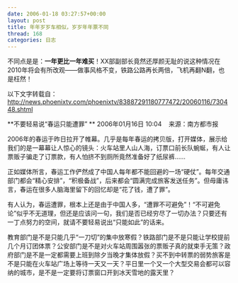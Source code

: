 ```yaml
---
date: 2006-01-18 03:27:57+00:00
layout: post
title: 年年岁岁车相似，岁岁年年票不同
thread: 168
categories: 日志
---
```


不同点是是：**一年更比一年难买**！XX部副部长竟然还厚颜无耻的说这种情况在2010年将会有所改观——做事风格不变，铁路公路再长两倍，飞机再翻N翻，也是枉然！

以下文字转载自：http://news.phoenixtv.com/phoenixtv/83887291180777472/20060116/730448.shtml

**不要轻易说“春运只能遭罪” **
2006年01月16日 10:04    来源：南方都市报


2006年的春运于昨日拉开了帷幕。几乎是每年春运的拷贝版，打开媒体，展示给我们的是一幕幕让人惊心的镜头：火车站里人山人海，订票口前长队蜿蜒，有人让票贩子骗走了订票款，有人怕挤不到厕所竟然准备好了纸尿裤……

正如媒体所言，春运工作俨然成了中国人每年都不能回避的一场“硬仗”。每年交通部门都会“精心安排”，“积极备战”，后来都会“圆满完成旅客发送任务”。但毋庸讳言，春运在很多人脑海里留下的回忆却是“花了钱，遭了罪”。<!-- more -->

有人认为，春运遭罪，根本上还是由于中国人多，“遭罪不可避免”！“不可避免论”似乎不无道理，但还是应该问一句，我们是否已经穷尽了一切办法？只要还有一丁点努力的空间，就请不要轻易说出“只能如此”的话来。

教育部门是不是只能几乎“一刀切”的集中放寒假？铁路部门是不是只能让学校提前几个月订团体票？公安部门是不是对火车站周围嚣张的票贩子真的就束手无策？政府部门是不是一定都需要上班到除夕当晚才集体放假？买不到中转票的弱势旅客是不是只能在火车站广场上等待一天又一天？平日里一个又一个大型交易会都可以容纳的城市，是不是一定要将订票窗口开到冰天雪地的露天里？
